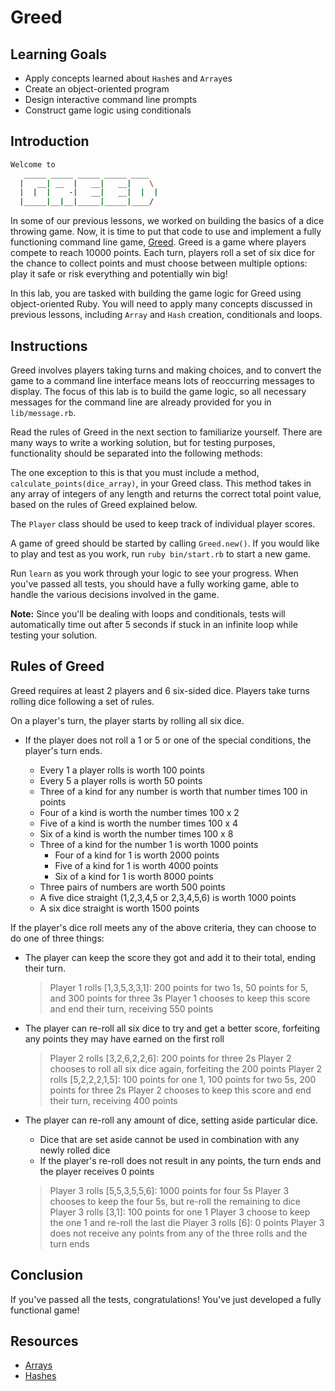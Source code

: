 # Greed

## Learning Goals

- Apply concepts learned about `Hash`es and `Array`es
- Create an object-oriented program
- Design interactive command line prompts
- Construct game logic using conditionals

## Introduction

```sh
Welcome to
   _____ _____ _____ _____ ____  
  |   __| __  |   __|   __|    \
  |  |  |    -|   __|   __|  |  |
  |_____|__|__|_____|_____|____/
```

In some of our previous lessons, we worked on building the basics of a dice
throwing game. Now, it is time to put that code to use and implement a fully
functioning command line game, [Greed]. Greed is a game where players compete to
reach 10000 points. Each turn, players roll a set of six dice for the chance to
collect points and must choose between multiple options: play it safe or risk
everything and potentially win big!

In this lab, you are tasked with building the game logic for Greed using
object-oriented Ruby. You will need to apply many concepts discussed in previous
lessons, including `Array` and `Hash` creation, conditionals and loops.

## Instructions

Greed involves players taking turns and making choices, and to convert the game
to a command line interface means lots of reoccurring messages to display. The
focus of this lab is to build the game logic, so all necessary messages for the
command line are already provided for you in `lib/message.rb`.

Read the rules of Greed in the next section to familiarize yourself. There are
many ways to write a working solution, but for testing purposes, functionality
should be separated into the following methods:

The one exception to this is that you must include a method,
`calculate_points(dice_array)`, in your Greed class. This method takes in any
array of integers of any length and returns the correct total point value, based
on the rules of Greed explained below.

The `Player` class should be used to keep track of individual player scores.

A game of greed should be started by calling `Greed.new()`. If you would like to
play and test as you work, run `ruby bin/start.rb` to start a new game.

Run `learn` as you work through your logic to see your progress. When you've
passed all tests, you should have a fully working game, able to handle the
various decisions involved in the game.

**Note:** Since you'll be dealing with loops and conditionals, tests will
automatically time out after 5 seconds if stuck in an infinite loop while
testing your solution.

## Rules of Greed

Greed requires at least 2 players and 6 six-sided dice. Players take turns
rolling dice following a set of rules.

On a player's turn, the player starts by rolling all six dice.

- If the player does not roll a 1 or 5 or one of the special conditions, the
  player's turn ends.

  - Every 1 a player rolls is worth 100 points
  - Every 5 a player rolls is worth 50 points
  - Three of a kind for any number is worth that number times 100 in points
  - Four of a kind is worth the number times 100 x 2
  - Five of a kind is worth the number times 100 x 4
  - Six of a kind is worth the number times 100 x 8
  - Three of a kind for the number 1 is worth 1000 points
    - Four of a kind for 1 is worth 2000 points
    - Five of a kind for 1 is worth 4000 points
    - Six of a kind for 1 is worth 8000 points
  - Three pairs of numbers are worth 500 points
  - A five dice straight (1,2,3,4,5 or 2,3,4,5,6) is worth 1000 points
  - A six dice straight is worth 1500 points

If the player's dice roll meets any of the above criteria, they can choose to do
one of three things:

- The player can keep the score they got and add it to their total, ending
  their turn.

  > Player 1 rolls [1,3,5,3,3,1]: 200 points for two 1s, 50 points for 5, and 300 points for three 3s
  > Player 1 chooses to keep this score and end their turn, receiving 550 points

- The player can re-roll all six dice to try and get a better score, forfeiting
  any points they may have earned on the first roll

  > Player 2 rolls [3,2,6,2,2,6]: 200 points for three 2s
  > Player 2 chooses to roll all six dice again, forfeiting the 200 points
  > Player 2 rolls [5,2,2,2,1,5]: 100 points for one 1, 100 points for two 5s, 200 points for three 2s
  > Player 2 chooses to keep this score and end their turn, receiving 400 points

- The player can re-roll any amount of dice, setting aside particular dice.

  - Dice that are set aside cannot be used in combination with any newly
    rolled dice
  - If the player's re-roll does not result in any points, the turn ends and
    the player receives 0 points

  > Player 3 rolls [5,5,3,5,5,6]: 1000 points for four 5s
  > Player 3 chooses to keep the four 5s, but re-roll the remaining to dice
  > Player 3 rolls [3,1]: 100 points for one 1
  > Player 3 choose to keep the one 1 and re-roll the last die
  > Player 3 rolls [6]: 0 points
  > Player 3 does not receive any points from any of the three rolls and the turn ends

## Conclusion

If you've passed all the tests, congratulations! You've just developed a fully
functional game!

## Resources

- [Arrays]
- [Hashes]

[hashes]: https://ruby-doc.org/core-2.5.1/Hash.html
[arrays]: https://ruby-doc.org/core-2.5.1/Array.html
[greed]: http://thehobbyts.com/greed-dice-game-rules/
